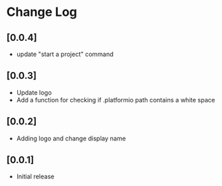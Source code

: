 # Change Log

## [0.0.4]

- update "start a project" command

## [0.0.3]

- Update logo
- Add a function for checking if .platformio path contains a white space

## [0.0.2]

- Adding logo and change display name

## [0.0.1]

- Initial release

